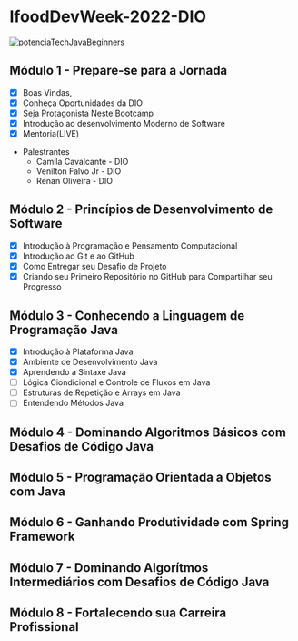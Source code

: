 # IfoodDevWeek-2022-DIO

![potenciaTechJavaBeginners](https://user-images.githubusercontent.com/50057305/195233444-836abc0c-5040-4ae1-a3d1-0167a96205e4.png)

## Módulo 1 - Prepare-se para a Jornada
  - [x] Boas Vindas,
  - [x] Conheça Oportunidades da DIO
  - [x] Seja Protagonista Neste Bootcamp
  - [x] Introdução ao desenvolvimento Moderno de Software
  - [x] Mentoria(LIVE)
  
  - Palestrantes
    - Camila Cavalcante - DIO
    - Venilton Falvo Jr - DIO
    - Renan Oliveira - DIO

## Módulo 2 - Princípios de Desenvolvimento de Software
  - [x] Introdução à Programação e Pensamento Computacional
  - [x] Introdução ao Git e ao GitHub
  - [x] Como Entregar seu Desafio de Projeto
  - [x] Criando seu Primeiro Repositório no GitHub para Compartilhar seu Progresso

## Módulo 3 - Conhecendo a Linguagem de Programação Java
  - [x] Introdução à Plataforma Java
  - [x] Ambiente de Desenvolvimento Java
  - [x] Aprendendo a Sintaxe Java
  - [ ] Lógica Ciondicional e Controle de Fluxos em Java
  - [ ] Estruturas de Repetição e Arrays em Java
  - [ ] Entendendo Métodos Java

## Módulo 4 - Dominando Algoritmos Básicos com Desafios de Código Java

## Módulo 5 - Programação Orientada a Objetos com Java

## Módulo 6 - Ganhando Produtividade com Spring Framework

## Módulo 7 - Dominando Algorítmos Intermediários com Desafios de Código Java

## Módulo 8 - Fortalecendo sua Carreira Profissional
